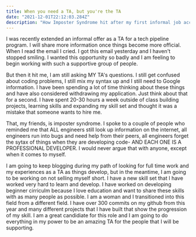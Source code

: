 ```yaml
---
title: When you need a TA, but you're the TA
date: "2021-12-01T22:12:03.284Z"
description: "How Imposter Syndrome hit after my first informal job acceptance"
---
```


I was recently extended an informal offer as a TA for a tech pipeline program. I will share more information once things become more official. When I read the email I cried. I got this email yesterday and I haven't stopped smiling. I wanted this opportunity so badly and I am feeling to begin working with such a supportive group of people. 

But then it hit me, I am still asking MY TA's questions. I still get confused about coding problems, I still mix my syntax up and I still need to Google information. I have been spending a lot of time thinking about these things and have also considered withdrawing my application. Just think about that for a second. I have spent 20-30 hours a week outside of class building projects, learning skills and expanding my skill set and thought it was a mistake that someone wants to hire me.

That, my friends, is imposter syndrome. I spoke to a couple of people who reminded me that ALL engineers still look up information on the internet, all engineers run into bugs and need help from their peers, all engineers forget the sytax of things when they are developing code- AND EACH ONE IS A PROFESSIONAL DEVELOPER. I would never argue that with anyone, except when it comes to myself.

I am going to keep blogging during my path of looking for full time work and my experiences as a TA as things develop, but in the meantime, I am going to be working on not selling myself short. I have a new skill set that I have worked very hard to learn and develop. I have worked on developing beginner cirriculm because I love education and want to share these skills with as many people as possible. I am a woman and I transitioned into this field from a different field. I have over 300 commits on my github from this year and many different projects that I have built that show the progression of my skill. I am a great candidiate for this role and I am going to do everything in my power to be an amazing TA for the people that I will be supporting. 
